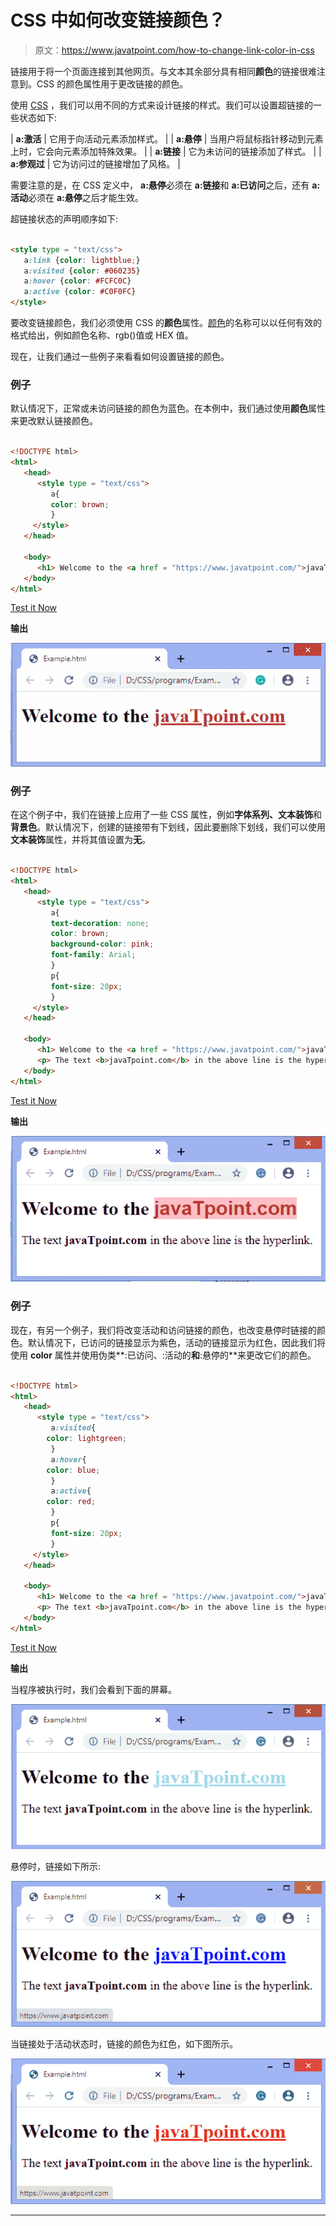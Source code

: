# CSS 中如何改变链接颜色？

> 原文：<https://www.javatpoint.com/how-to-change-link-color-in-css>

链接用于将一个页面连接到其他网页。与文本其余部分具有相同**颜色**的链接很难注意到。CSS 的颜色属性用于更改链接的颜色。

使用 [CSS](https://www.javatpoint.com/css-tutorial) ，我们可以用不同的方式来设计链接的样式。我们可以设置超链接的一些状态如下:

| **a:激活** | 它用于向活动元素添加样式。 |
| **a:悬停** | 当用户将鼠标指针移动到元素上时，它会向元素添加特殊效果。 |
| **a:链接** | 它为未访问的链接添加了样式。 |
| **a:参观过** | 它为访问过的链接增加了风格。 |

需要注意的是，在 CSS 定义中， **a:悬停**必须在 **a:链接**和 **a:已访问**之后，还有 **a:活动**必须在 **a:悬停**之后才能生效。

超链接状态的声明顺序如下:

```html

<style type = "text/css">
   a:link {color: lightblue;}
   a:visited {color: #060235}
   a:hover {color: #FCFC0C}
   a:active {color: #C0F0FC}
</style>

```

要改变链接颜色，我们必须使用 CSS 的**颜色**属性。[颜色](https://www.javatpoint.com/css-colors)的名称可以以任何有效的格式给出，例如颜色名称、rgb()值或 HEX 值。

现在，让我们通过一些例子来看看如何设置链接的颜色。

### 例子

默认情况下，正常或未访问链接的颜色为蓝色。在本例中，我们通过使用**颜色**属性来更改默认链接颜色。

```html

<!DOCTYPE html> 
<html>
   <head>
      <style type = "text/css">
         a{
		 color: brown;
		 }
     </style>
   </head>

   <body>
      <h1> Welcome to the <a href = "https://www.javatpoint.com/">javaTpoint.com </a></h1>
   </body>
</html>

```

[Test it Now](https://www.javatpoint.com/oprweb/test.jsp?filename=how-to-change-link-color-in-css1)

**输出**

![How to change link color in CSS](img/dc7081115a637b26ba115e997be8a39b.png)

### 例子

在这个例子中，我们在链接上应用了一些 CSS 属性，例如**字体系列、文本装饰**和**背景色**。默认情况下，创建的链接带有下划线，因此要删除下划线，我们可以使用**文本装饰**属性，并将其值设置为**无**。

```html

<!DOCTYPE html> 
<html>
   <head>
      <style type = "text/css">
         a{
		 text-decoration: none;
		 color: brown;
		 background-color: pink;
		 font-family: Arial;
		 }
		 p{
		 font-size: 20px;
		 }
     </style>
   </head>

   <body>
      <h1> Welcome to the <a href = "https://www.javatpoint.com/">javaTpoint.com </a></h1>
	  <p> The text <b>javaTpoint.com</b> in the above line is the hyperlink. </P>
   </body>
</html>

```

[Test it Now](https://www.javatpoint.com/oprweb/test.jsp?filename=how-to-change-link-color-in-css2)

**输出**

![How to change link color in CSS](img/ac1cd3be15aac392c09c0d3c89e63a7d.png)

### 例子

现在，有另一个例子，我们将改变活动和访问链接的颜色，也改变悬停时链接的颜色。默认情况下，已访问的链接显示为紫色，活动的链接显示为红色，因此我们将使用 **color** 属性并使用伪类**:已访问、:活动的**和**:悬停的**来更改它们的颜色。

```html

<!DOCTYPE html> 
<html>
   <head>
      <style type = "text/css">
         a:visited{
		color: lightgreen;
		 }
		 a:hover{
		color: blue;
		 }
		 a:active{
		color: red;
		 }
		 p{
		 font-size: 20px;
		 }
     </style>
   </head>

   <body>
      <h1> Welcome to the <a href = "https://www.javatpoint.com/">javaTpoint.com </a></h1>
	  <p> The text <b>javaTpoint.com</b> in the above line is the hyperlink. </P>
   </body>
</html>

```

[Test it Now](https://www.javatpoint.com/oprweb/test.jsp?filename=how-to-change-link-color-in-css3)

**输出**

当程序被执行时，我们会看到下面的屏幕。

![How to change link color in CSS](img/e269b501ef05a92aa3671622f2c02274.png)

悬停时，链接如下所示:

![How to change link color in CSS](img/b0efb4aee9f1fe935c695a455b98f27a.png)

当链接处于活动状态时，链接的颜色为红色，如下图所示。

![How to change link color in CSS](img/7f6d51a44c200b46c11b3490edd6768f.png)

* * *
